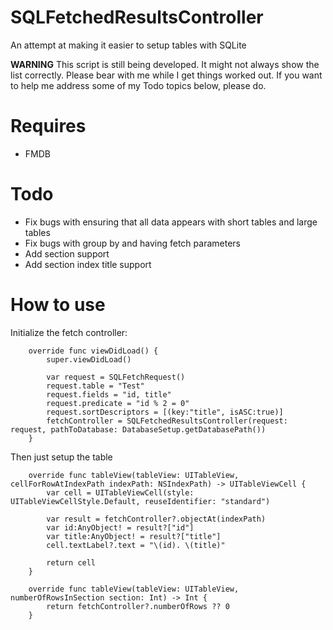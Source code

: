 # SQLFetchedResultsController

An attempt at making it easier to setup tables with SQLite

**WARNING** This script is still being developed. It might not always show the list correctly. Please bear with me while I get things worked out. If you want to help me address some of my Todo topics below, please do.

# Requires

- FMDB

# Todo

- Fix bugs with ensuring that all data appears with short tables and large tables
- Fix bugs with group by and having fetch parameters
- Add section support
- Add section index title support

# How to use

Initialize the fetch controller:
```
    override func viewDidLoad() {
        super.viewDidLoad()
        
        var request = SQLFetchRequest()
        request.table = "Test"
        request.fields = "id, title"
        request.predicate = "id % 2 = 0"
        request.sortDescriptors = [(key:"title", isASC:true)]
        fetchController = SQLFetchedResultsController(request: request, pathToDatabase: DatabaseSetup.getDatabasePath())
    }
```

Then just setup the table
```
    override func tableView(tableView: UITableView, cellForRowAtIndexPath indexPath: NSIndexPath) -> UITableViewCell {
        var cell = UITableViewCell(style: UITableViewCellStyle.Default, reuseIdentifier: "standard")
        
        var result = fetchController?.objectAt(indexPath)
        var id:AnyObject! = result?["id"]
        var title:AnyObject! = result?["title"]
        cell.textLabel?.text = "\(id). \(title)"
        
        return cell
    }
    
    override func tableView(tableView: UITableView, numberOfRowsInSection section: Int) -> Int {
        return fetchController?.numberOfRows ?? 0
    }
```
